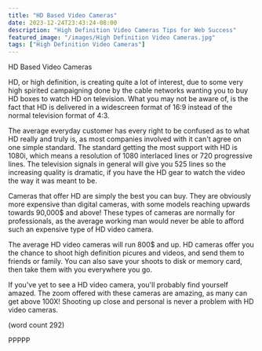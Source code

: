 ```yaml
---
title: "HD Based Video Cameras"
date: 2023-12-24T23:43:24-08:00
description: "High Definition Video Cameras Tips for Web Success"
featured_image: "/images/High Definition Video Cameras.jpg"
tags: ["High Definition Video Cameras"]
---
```


HD Based Video Cameras

HD, or high definition, is creating quite a lot of
interest, due to some very high spirited campaigning
done by the cable networks wanting you to buy HD
boxes to watch HD on television.  What you may not
be aware of, is the fact that HD is delivered in
a widescreen format of 16:9 instead of the normal
television format of 4:3.

The average everyday customer has every right to be
confused as to what HD really and truly is, as most
companies involved with it can't agree on one simple
standard.  The standard getting the most support
with HD is 1080i, which means a resolution of 1080
interlaced lines or 720 progressive lines.  The 
television signals in general will give you 525
lines so the increasing quality is dramatic, if 
you have the HD gear to watch the video the way it
was meant to be.

Cameras that offer HD are simply the best you can
buy.  They are obviously more expensive than digital
cameras, with some models reaching upwards towards
90,000$ and above!  These types of cameras are
normally for professionals, as the average working
man would never be able to afford such an expensive
type of HD video camera.

The average HD video cameras will run 800$ and up.
HD cameras offer you the chance to shoot high 
definition picures and videos, and send them to
friends or family.  You can also save your shoots
to disk or memory card, then take them with you
everywhere you go.

If you've yet to see a HD video camera, you'll
probably find yourself amazed.  The zoom offered
with these cameras are amazing, as many can get 
above 100X!  Shooting up close and personal is 
never a problem with HD video cameras.

(word count 292)

PPPPP
